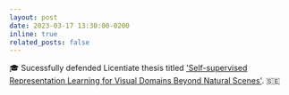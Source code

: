 ```yaml
---
layout: post
date: 2023-03-17 13:30:00-0200
inline: true
related_posts: false
---
```



🎓 Sucessfully defended Licentiate thesis titled ['Self-supervised Representation Learning for Visual Domains Beyond Natural Scenes'](https://www.diva-portal.org/smash/get/diva2:1732072/FULLTEXT02.pdf). 🇸🇪
